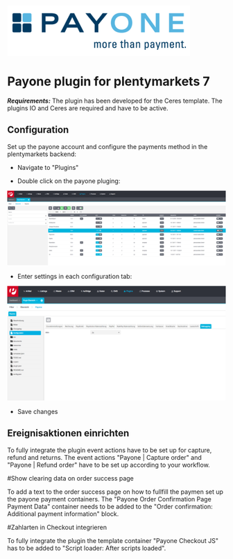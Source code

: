 ![plentymarkets Logo](./icon_plugin_md.png)

# Payone plugin for plentymarkets 7

<div class="alert alert-warning" role="alert">
   <strong><i>Requirements:</strong></i> The plugin has been developed for the Ceres template. The plugins IO and Ceres 
are required and have to be active.
</div>

## Configuration

Set up the payone account and configure the payments method in the plentymarkets backend:

* Navigate to "Plugins"

* Double click on the payone pluging:

![Plugin list](./plugin_list.png)

* Enter settings in each configuration tab:

![config](./config.png)

* Save changes

## Ereignisaktionen einrichten

To fully integrate the plugin event actions have to be set up for capture, refund and returns. The event actions 
"Payone | Capture order" and "Payone | Refund order" have to be set up according to your workflow.

#Show clearing data on order success page

To add a text to the order success page on how to fullfill the paymen set up the payone payment containers.
The "Payone Order Confirmation Page Payment Data" container needs to be added to the 
 "Order confirmation: Additional payment information" block.
 
 #Zahlarten in Checkout integrieren
 
To fully integrate the plugin the template container "Payone Checkout JS" has to be added to 
"Script loader: After scripts loaded".